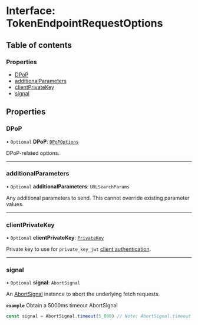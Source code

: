 # Interface: TokenEndpointRequestOptions

## Table of contents

### Properties

- [DPoP](TokenEndpointRequestOptions.md#dpop)
- [additionalParameters](TokenEndpointRequestOptions.md#additionalparameters)
- [clientPrivateKey](TokenEndpointRequestOptions.md#clientprivatekey)
- [signal](TokenEndpointRequestOptions.md#signal)

## Properties

### DPoP

• `Optional` **DPoP**: [`DPoPOptions`](DPoPOptions.md)

DPoP-related options.

___

### additionalParameters

• `Optional` **additionalParameters**: `URLSearchParams`

Any additional parameters to send. This cannot override existing parameter
values.

___

### clientPrivateKey

• `Optional` **clientPrivateKey**: [`PrivateKey`](PrivateKey.md)

Private key to use for `private_key_jwt`
[client authentication](../types/TokenEndpointAuthMethod.md).

___

### signal

• `Optional` **signal**: `AbortSignal`

An [AbortSignal](https://developer.mozilla.org/en-US/docs/Web/API/AbortSignal)
instance to abort the underlying fetch requests.

**`example`** Obtain a 5000ms timeout AbortSignal
```js
const signal = AbortSignal.timeout(5_000) // Note: AbortSignal.timeout may not yet be available in all runtimes.
```
